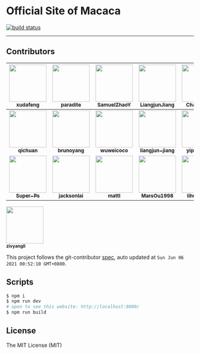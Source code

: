 # Official Site of Macaca

[![build status][travis-image]][travis-url]

[travis-image]: https://img.shields.io/travis/macacajs/macacajs.github.io.svg?style=flat-square
[travis-url]: https://travis-ci.org/macacajs/macacajs.github.io

---

<!-- GITCONTRIBUTOR_START -->

## Contributors

|[<img src="https://avatars.githubusercontent.com/u/1011681?v=4" width="100px;"/><br/><sub><b>xudafeng</b></sub>](https://github.com/xudafeng)<br/>|[<img src="https://avatars.githubusercontent.com/u/1209810?v=4" width="100px;"/><br/><sub><b>paradite</b></sub>](https://github.com/paradite)<br/>|[<img src="https://avatars.githubusercontent.com/u/8198256?v=4" width="100px;"/><br/><sub><b>SamuelZhaoY</b></sub>](https://github.com/SamuelZhaoY)<br/>|[<img src="https://avatars.githubusercontent.com/u/3709431?v=4" width="100px;"/><br/><sub><b>LiangjunJiang</b></sub>](https://github.com/LiangjunJiang)<br/>|[<img src="https://avatars.githubusercontent.com/u/17233599?v=4" width="100px;"/><br/><sub><b>Chan-Chun</b></sub>](https://github.com/Chan-Chun)<br/>|[<img src="https://avatars.githubusercontent.com/u/5734727?v=4" width="100px;"/><br/><sub><b>Yinxl</b></sub>](https://github.com/Yinxl)<br/>|
| :---: | :---: | :---: | :---: | :---: | :---: |
|[<img src="https://avatars.githubusercontent.com/u/410850?v=4" width="100px;"/><br/><sub><b>qichuan</b></sub>](https://github.com/qichuan)<br/>|[<img src="https://avatars.githubusercontent.com/u/5086369?v=4" width="100px;"/><br/><sub><b>brunoyang</b></sub>](https://github.com/brunoyang)<br/>|[<img src="https://avatars.githubusercontent.com/u/7089720?v=4" width="100px;"/><br/><sub><b>wuweicoco</b></sub>](https://github.com/wuweicoco)<br/>|[<img src="https://avatars.githubusercontent.com/u/356347?v=4" width="100px;"/><br/><sub><b>liangjun-jiang</b></sub>](https://github.com/liangjun-jiang)<br/>|[<img src="https://avatars.githubusercontent.com/u/38494914?v=4" width="100px;"/><br/><sub><b>yipngaikain</b></sub>](https://github.com/yipngaikain)<br/>|[<img src="https://avatars.githubusercontent.com/u/4576123?v=4" width="100px;"/><br/><sub><b>CodeToSurvive1</b></sub>](https://github.com/CodeToSurvive1)<br/>|
|[<img src="https://avatars.githubusercontent.com/u/29550321?v=4" width="100px;"/><br/><sub><b>Super-Ps</b></sub>](https://github.com/Super-Ps)<br/>|[<img src="https://avatars.githubusercontent.com/u/4575751?v=4" width="100px;"/><br/><sub><b>jacksonlai</b></sub>](https://github.com/jacksonlai)<br/>|[<img src="https://avatars.githubusercontent.com/u/33296?v=4" width="100px;"/><br/><sub><b>mattl</b></sub>](https://github.com/mattl)<br/>|[<img src="https://avatars.githubusercontent.com/u/46570613?v=4" width="100px;"/><br/><sub><b>MarsOu1998</b></sub>](https://github.com/MarsOu1998)<br/>|[<img src="https://avatars.githubusercontent.com/u/872749?v=4" width="100px;"/><br/><sub><b>lihuazhang</b></sub>](https://github.com/lihuazhang)<br/>|[<img src="https://avatars.githubusercontent.com/u/36813150?v=4" width="100px;"/><br/><sub><b>rdhox</b></sub>](https://github.com/rdhox)<br/>|
[<img src="https://avatars.githubusercontent.com/u/11460601?v=4" width="100px;"/><br/><sub><b>zivyangll</b></sub>](https://github.com/zivyangll)<br/>

This project follows the git-contributor [spec](https://github.com/xudafeng/git-contributor), auto updated at `Sun Jun 06 2021 00:52:10 GMT+0800`.

<!-- GITCONTRIBUTOR_END -->

## Scripts

```bash
$ npm i
$ npm run dev
# open to see this website: http://localhost:8080/
$ npm run build
```

## License

The MIT License (MIT)
